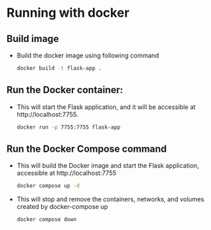 # Running with docker

## Build image

- Build the docker image using following command

    ```bash
    docker build -t flask-app .
    ```

## Run the Docker container:

- This will start the Flask application, and it will be accessible at http://localhost:7755.

    ```bash 
    docker run -p 7755:7755 flask-app
    ```
    



## Run the Docker Compose command

- This will build the Docker image and start the Flask application, accessible at http://localhost:7755

    ```bash
    docker compose up -d
    ```

- This will stop and remove the containers, networks, and volumes created by docker-compose up

    ```bash
    docker compose down
    ```
    
